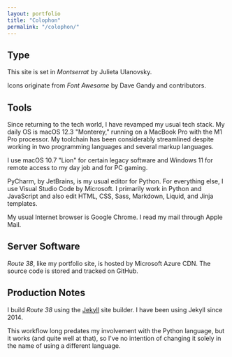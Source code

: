 ```yaml
---
layout: portfolio
title: "Colophon"
permalink: "/colophon/"
---
```


## Type

This site is set in _Montserrat_ by Julieta Ulanovsky.

Icons originate from _Font Awesome_ by Dave Gandy and contributors.

## Tools

Since returning to the tech world, I have revamped my usual tech stack.
My daily OS is macOS 12.3 "Monterey," running on a MacBook Pro with the
M1 Pro processor.  My toolchain has been considerably streamlined despite
working in two programming languages and several markup languages.

I use macOS 10.7 "Lion" for certain legacy software and Windows 11 for
remote access to my day job and for PC gaming.

PyCharm, by JetBrains, is my usual editor for Python.  For everything
else, I use Visual Studio Code by Microsoft.  I primarily work in Python
and JavaScript and also edit HTML, CSS, Sass, Markdown, Liquid, and
Jinja templates.

My usual Internet browser is Google Chrome.  I read my mail through
Apple Mail.

## Server Software

_Route 38_, like my portfolio site, is hosted by Microsoft Azure CDN.
The source code is stored and tracked on GitHub.

## Production Notes

I build _Route 38_ using the [Jekyll](https://jekyllrb.com) site builder.
I have been using Jekyll since 2014.

This workflow long predates my involvement with the Python language, but it
works (and quite well at that), so I've no intention of changing it solely in
the name of using a different language.
